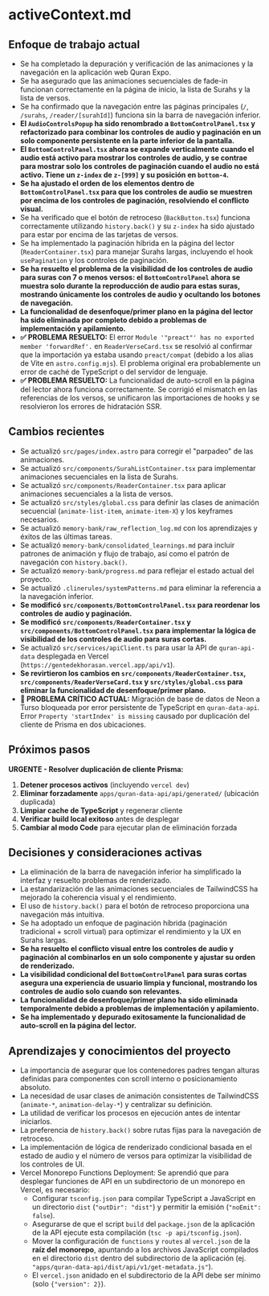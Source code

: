 # activeContext.md

## Enfoque de trabajo actual
- Se ha completado la depuración y verificación de las animaciones y la navegación en la aplicación web Quran Expo.
- Se ha asegurado que las animaciones secuenciales de fade-in funcionan correctamente en la página de inicio, la lista de Surahs y la lista de versos.
- Se ha confirmado que la navegación entre las páginas principales (`/`, `/surahs`, `/reader/[surahId]`) funciona sin la barra de navegación inferior.
- **El `AudioControlsPopup` ha sido renombrado a `BottomControlPanel.tsx` y refactorizado para combinar los controles de audio y paginación en un solo componente persistente en la parte inferior de la pantalla.**
- **El `BottomControlPanel.tsx` ahora se expande verticalmente cuando el audio está activo para mostrar los controles de audio, y se contrae para mostrar solo los controles de paginación cuando el audio no está activo. Tiene un `z-index` de `z-[999]` y su posición en `bottom-4`.**
- **Se ha ajustado el orden de los elementos dentro de `BottomControlPanel.tsx` para que los controles de audio se muestren por encima de los controles de paginación, resolviendo el conflicto visual.**
- Se ha verificado que el botón de retroceso (`BackButton.tsx`) funciona correctamente utilizando `history.back()` y su `z-index` ha sido ajustado para estar por encima de las tarjetas de versos.
- Se ha implementado la paginación híbrida en la página del lector (`ReaderContainer.tsx`) para manejar Surahs largas, incluyendo el hook `usePagination` y los controles de paginación.
- **Se ha resuelto el problema de la visibilidad de los controles de audio para suras con 7 o menos versos: el `BottomControlPanel` ahora se muestra solo durante la reproducción de audio para estas suras, mostrando únicamente los controles de audio y ocultando los botones de navegación.**
- **La funcionalidad de desenfoque/primer plano en la página del lector ha sido eliminada por completo debido a problemas de implementación y apilamiento.**
- **✅ PROBLEMA RESUELTO:** El error `Module '"preact"' has no exported member 'forwardRef'.` en `ReaderVerseCard.tsx` se resolvió al confirmar que la importación ya estaba usando `preact/compat` (debido a los alias de Vite en `astro.config.mjs`). El problema original era probablemente un error de caché de TypeScript o del servidor de lenguaje.
- **✅ PROBLEMA RESUELTO:** La funcionalidad de auto-scroll en la página del lector ahora funciona correctamente. Se corrigió el mismatch en las referencias de los versos, se unificaron las importaciones de hooks y se resolvieron los errores de hidratación SSR.

## Cambios recientes
- Se actualizó `src/pages/index.astro` para corregir el "parpadeo" de las animaciones.
- Se actualizó `src/components/SurahListContainer.tsx` para implementar animaciones secuenciales en la lista de Surahs.
- Se actualizó `src/components/ReaderContainer.tsx` para aplicar animaciones secuenciales a la lista de versos.
- Se actualizó `src/styles/global.css` para definir las clases de animación secuencial (`animate-list-item`, `animate-item-X`) y los keyframes necesarios.
- Se actualizó `memory-bank/raw_reflection_log.md` con los aprendizajes y éxitos de las últimas tareas.
- Se actualizó `memory-bank/consolidated_learnings.md` para incluir patrones de animación y flujo de trabajo, así como el patrón de navegación con `history.back()`.
- Se actualizó `memory-bank/progress.md` para reflejar el estado actual del proyecto.
- Se actualizó `.clinerules/systemPatterns.md` para eliminar la referencia a la navegación inferior.
- **Se modificó `src/components/BottomControlPanel.tsx` para reordenar los controles de audio y paginación.**
- **Se modificó `src/components/ReaderContainer.tsx` y `src/components/BottomControlPanel.tsx` para implementar la lógica de visibilidad de los controles de audio para suras cortas.**
- Se actualizó `src/services/apiClient.ts` para usar la API de `quran-api-data` desplegada en Vercel (`https://gentedekhorasan.vercel.app/api/v1`).
- **Se revirtieron los cambios en `src/components/ReaderContainer.tsx`, `src/components/ReaderVerseCard.tsx` y `src/styles/global.css` para eliminar la funcionalidad de desenfoque/primer plano.**
- **🚨 PROBLEMA CRÍTICO ACTUAL:** Migración de base de datos de Neon a Turso bloqueada por error persistente de TypeScript en `quran-data-api`. Error `Property 'startIndex' is missing` causado por duplicación del cliente de Prisma en dos ubicaciones.

## Próximos pasos
**URGENTE - Resolver duplicación de cliente Prisma:**
1. **Detener procesos activos** (incluyendo `vercel dev`)
2. **Eliminar forzadamente** `apps/quran-data-api/api/generated/` (ubicación duplicada)
3. **Limpiar cache de TypeScript** y regenerar cliente
4. **Verificar build local exitoso** antes de desplegar
5. **Cambiar al modo Code** para ejecutar plan de eliminación forzada

## Decisiones y consideraciones activas
- La eliminación de la barra de navegación inferior ha simplificado la interfaz y resuelto problemas de renderizado.
- La estandarización de las animaciones secuenciales de TailwindCSS ha mejorado la coherencia visual y el rendimiento.
- El uso de `history.back()` para el botón de retroceso proporciona una navegación más intuitiva.
- Se ha adoptado un enfoque de paginación híbrida (paginación tradicional + scroll virtual) para optimizar el rendimiento y la UX en Surahs largas.
- **Se ha resuelto el conflicto visual entre los controles de audio y paginación al combinarlos en un solo componente y ajustar su orden de renderizado.**
- **La visibilidad condicional del `BottomControlPanel` para suras cortas asegura una experiencia de usuario limpia y funcional, mostrando los controles de audio solo cuando son relevantes.**
- **La funcionalidad de desenfoque/primer plano ha sido eliminada temporalmente debido a problemas de implementación y apilamiento.**
- **Se ha implementado y depurado exitosamente la funcionalidad de auto-scroll en la página del lector.**

## Aprendizajes y conocimientos del proyecto
- La importancia de asegurar que los contenedores padres tengan alturas definidas para componentes con scroll interno o posicionamiento absoluto.
- La necesidad de usar clases de animación consistentes de TailwindCSS (`animate-*`, `animation-delay-*`) y centralizar su definición.
- La utilidad de verificar los procesos en ejecución antes de intentar iniciarlos.
- La preferencia de `history.back()` sobre rutas fijas para la navegación de retroceso.
- La implementación de lógica de renderizado condicional basada en el estado de audio y el número de versos para optimizar la visibilidad de los controles de UI.
- Vercel Monorepo Functions Deployment: Se aprendió que para desplegar funciones de API en un subdirectorio de un monorepo en Vercel, es necesario:
    - Configurar `tsconfig.json` para compilar TypeScript a JavaScript en un directorio `dist` (`"outDir": "dist"`) y permitir la emisión (`"noEmit": false`).
    - Asegurarse de que el script `build` del `package.json` de la aplicación de la API ejecute esta compilación (`tsc -p api/tsconfig.json`).
    - Mover la configuración de `functions` y `routes` al `vercel.json` de la **raíz del monorepo**, apuntando a los archivos JavaScript compilados en el directorio `dist` dentro del subdirectorio de la aplicación (ej. `"apps/quran-data-api/dist/api/v1/get-metadata.js"`).
    - El `vercel.json` anidado en el subdirectorio de la API debe ser mínimo (solo `{"version": 2}`).
